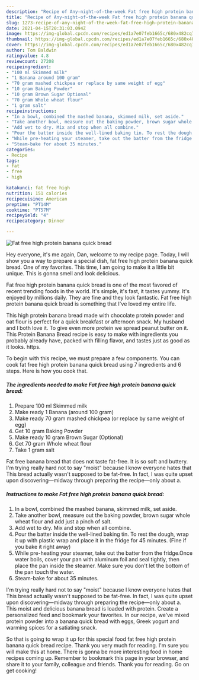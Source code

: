 ```yaml
---
description: "Recipe of Any-night-of-the-week Fat free high protein banana quick bread"
title: "Recipe of Any-night-of-the-week Fat free high protein banana quick bread"
slug: 1273-recipe-of-any-night-of-the-week-fat-free-high-protein-banana-quick-bread
date: 2021-04-15T20:31:03.094Z
image: https://img-global.cpcdn.com/recipes/ed1a7e07feb1665c/680x482cq70/fat-free-high-protein-banana-quick-bread-recipe-main-photo.jpg
thumbnail: https://img-global.cpcdn.com/recipes/ed1a7e07feb1665c/680x482cq70/fat-free-high-protein-banana-quick-bread-recipe-main-photo.jpg
cover: https://img-global.cpcdn.com/recipes/ed1a7e07feb1665c/680x482cq70/fat-free-high-protein-banana-quick-bread-recipe-main-photo.jpg
author: Tom Baldwin
ratingvalue: 4.8
reviewcount: 27208
recipeingredient:
- "100 ml Skimmed milk"
- "1 Banana around 100 gram"
- "70 gram mashed chickpea or replace by same weight of egg"
- "10 gram Baking Powder"
- "10 gram Brown Sugar Optional"
- "70 gram Whole wheat flour"
- "1 gram salt"
recipeinstructions:
- "In a bowl, combined the mashed banana, skimmed milk, set aside."
- "Take another bowl, measure out the baking powder, brown sugar whole wheat flour and add just a pinch of salt."
- "Add wet to dry. Mix and stop when all combine."
- "Pour the batter inside the well-lined baking tin. To rest the dough, wrap it up with plastic wrap and place it in the fridge for 45 minutes. (Fine if you bake it right away)"
- "While pre-heating your steamer, take out the batter from the fridge.Once water boils, cover your pan with aluminum foil and seal tightly, then place the pan inside the steamer. Make sure you don&#39;t let the bottom of the pan touch the water."
- "Steam-bake for about 35 minutes."
categories:
- Recipe
tags:
- fat
- free
- high

katakunci: fat free high 
nutrition: 151 calories
recipecuisine: American
preptime: "PT14M"
cooktime: "PT57M"
recipeyield: "4"
recipecategory: Dinner

---
```



![Fat free high protein banana quick bread](https://img-global.cpcdn.com/recipes/ed1a7e07feb1665c/680x482cq70/fat-free-high-protein-banana-quick-bread-recipe-main-photo.jpg)

Hey everyone, it's me again, Dan, welcome to my recipe page. Today, I will show you a way to prepare a special dish, fat free high protein banana quick bread. One of my favorites. This time, I am going to make it a little bit unique. This is gonna smell and look delicious.

Fat free high protein banana quick bread is one of the most favored of recent trending foods in the world. It's simple, it's fast, it tastes yummy. It's enjoyed by millions daily. They are fine and they look fantastic. Fat free high protein banana quick bread is something that I've loved my entire life.

This high protein banana bread made with chocolate protein powder and oat flour is perfect for a quick breakfast or afternoon snack. My husband and I both love it. To give even more protein we spread peanut butter on it. This Protein Banana Bread recipe is easy to make with ingredients you probably already have, packed with filling flavor, and tastes just as good as it looks. https.


To begin with this recipe, we must prepare a few components. You can cook fat free high protein banana quick bread using 7 ingredients and 6 steps. Here is how you cook that.

<!--inarticleads1-->

##### The ingredients needed to make Fat free high protein banana quick bread:

1. Prepare 100 ml Skimmed milk
1. Make ready 1 Banana (around 100 gram)
1. Make ready 70 gram mashed chickpea (or replace by same weight of egg)
1. Get 10 gram Baking Powder
1. Make ready 10 gram Brown Sugar (Optional)
1. Get 70 gram Whole wheat flour
1. Take 1 gram salt


Fat free banana bread that does not taste fat-free. It is so soft and buttery. I&#39;m trying really hard not to say &#34;moist&#34; because I know everyone hates that This bread actually wasn&#39;t supposed to be fat-free. In fact, I was quite upset upon discovering—midway through preparing the recipe—only about a. 

<!--inarticleads2-->

##### Instructions to make Fat free high protein banana quick bread:

1. In a bowl, combined the mashed banana, skimmed milk, set aside.
1. Take another bowl, measure out the baking powder, brown sugar whole wheat flour and add just a pinch of salt.
1. Add wet to dry. Mix and stop when all combine.
1. Pour the batter inside the well-lined baking tin. To rest the dough, wrap it up with plastic wrap and place it in the fridge for 45 minutes. (Fine if you bake it right away)
1. While pre-heating your steamer, take out the batter from the fridge.Once water boils, cover your pan with aluminum foil and seal tightly, then place the pan inside the steamer. Make sure you don&#39;t let the bottom of the pan touch the water.
1. Steam-bake for about 35 minutes.


I&#39;m trying really hard not to say &#34;moist&#34; because I know everyone hates that This bread actually wasn&#39;t supposed to be fat-free. In fact, I was quite upset upon discovering—midway through preparing the recipe—only about a. This moist and delicious banana bread is loaded with protein. Create a personalized feed and bookmark your favorites. In our recipe, we&#39;ve mixed protein powder into a banana quick bread with eggs, Greek yogurt and warming spices for a satiating snack. 

So that is going to wrap it up for this special food fat free high protein banana quick bread recipe. Thank you very much for reading. I'm sure you will make this at home. There is gonna be more interesting food in home recipes coming up. Remember to bookmark this page in your browser, and share it to your family, colleague and friends. Thank you for reading. Go on get cooking!
